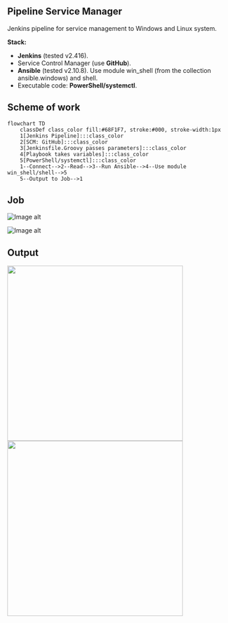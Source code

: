 ## Pipeline Service Manager

Jenkins pipeline for service management to Windows and Linux system.

**Stack:** 
- **Jenkins** (tested v2.416).
- Service Control Manager (use **GitHub**).
- **Ansible** (tested v2.10.8). Use module win_shell (from the collection ansible.windows) and shell.
- Executable code: **PowerShell/systemctl**.

## Scheme of work

```mermaid
flowchart TD
    classDef class_color fill:#68F1F7, stroke:#000, stroke-width:1px
    1[Jenkins Pipeline]:::class_color
    2[SCM: GitHub]:::class_color
    3[Jenkinsfile.Groovy passes parameters]:::class_color
    4[Playbook takes variables]:::class_color
    5[PowerShell/systemctl]:::class_color
    1--Connect-->2--Read-->3--Run Ansible-->4--Use module win_shell/shell-->5
    5--Output to Job-->1
```

## Job

![Image alt](https://github.com/Lifailon/Pipeline-Service-Manager/blob/rsa/Screen/Build-Parameters.jpg)

![Image alt](https://github.com/Lifailon/Pipeline-Service-Manager/blob/rsa/Screen/Stage-View.jpg)

## Output

<a href="https://github.com/Lifailon/Pipeline-Service-Manager/blob/rsa/Screen/Windows.jpg"><img src="https://github.com/Lifailon/Pipeline-Service-Manager/blob/rsa/Screen/Windows.jpg" width="400"/></a>
<a href="https://github.com/Lifailon/Pipeline-Service-Manager/blob/rsa/Screen/Linux.jpg"><img src="https://github.com/Lifailon/Pipeline-Service-Manager/blob/rsa/Screen/Linux.jpg" width="400"/></a>